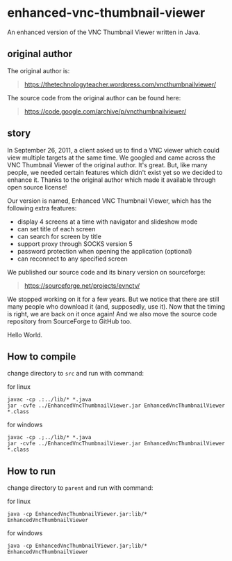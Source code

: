 # enhanced-vnc-thumbnail-viewer

An enhanced version of the VNC Thumbnail Viewer written in Java.

## original author

The original author is:

> https://thetechnologyteacher.wordpress.com/vncthumbnailviewer/

The source code from the original author can be found here:

> https://code.google.com/archive/p/vncthumbnailviewer/

## story

In September 26, 2011, a client asked us to find a VNC viewer which
could view multiple targets at the same time.  We googled and came
across the VNC Thumbnail Viewer of the original author.  It's great.
But, like many people, we needed certain features which didn't exist yet
so we decided to enhance it.  Thanks to the original author which made
it available through open source license!

Our version is named, Enhanced VNC Thumbnail Viewer, which has the
following extra features:

- display 4 screens at a time with navigator and slideshow mode
- can set title of each screen
- can search for screen by title
- support proxy through SOCKS version 5
- password protection when opening the application (optional)
- can reconnect to any specified screen

We published our source code and its binary version on sourceforge:

> https://sourceforge.net/projects/evnctv/

We stopped working on it for a few years.  But we notice that there
are still many people who download it (and, supposedly, use it).  Now
that the timing is right, we are back on it once again!  And we also
move the source code repository from SourceForge to GitHub too.

Hello World.


## How to compile

change directory to `src` and run with command:

for linux
```
javac -cp .:../lib/* *.java
jar -cvfe ../EnhancedVncThumbnailViewer.jar EnhancedVncThumbnailViewer *.class
```

for windows
```
javac -cp .;../lib/* *.java
jar -cvfe ../EnhancedVncThumbnailViewer.jar EnhancedVncThumbnailViewer *.class
```

## How to run

change directory to `parent` and run with command:

for linux
```
java -cp EnhancedVncThumbnailViewer.jar:lib/* EnhancedVncThumbnailViewer
```

for windows
```
java -cp EnhancedVncThumbnailViewer.jar;lib/* EnhancedVncThumbnailViewer
```
